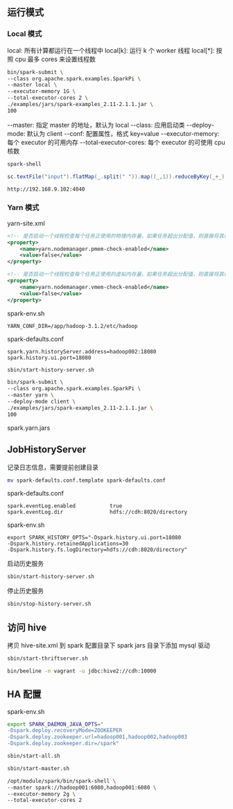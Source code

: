 ## 运行模式
### Local 模式
local: 所有计算都运行在一个线程中
local[k]: 运行 k 个 worker 线程
local[*]: 按照 cpu 最多 cores 来设置线程数

```sh
bin/spark-submit \
--class org.apache.spark.examples.SparkPi \
--master local \
--executor-memory 1G \
--total-executor-cores 2 \
./examples/jars/spark-examples_2.11-2.1.1.jar \
100
```

--master: 指定 master 的地址，默认为 local
--class: 应用启动类
--deploy-mode: 默认为 client
--conf: 配置属性，格式 key=value
--executor-memory: 每个 executor 的可用内存
--total-executor-cores: 每个 executor 的可使用 cpu 核数

```sh
spark-shell
```
```scala
sc.textFile("input").flatMap(_.split(" ")).map((_,1)).reduceByKey(_+_).collect
```
```
http://192.168.9.102:4040
```

### Yarn 模式
yarn-site.xml
```xml
<!-- 是否启动一个线程检查每个任务正使用的物理内存量，如果任务超出分配值，则直接将其杀掉，默认是 true -->
<property>
    <name>yarn.nodemanager.pmem-check-enabled</name>
    <value>false</value>
</property>

<!-- 是否启动一个线程检查每个任务正使用的虚拟内存量，如果任务超出分配值，则直接将其杀掉，默认是 true -->
<property>
    <name>yarn.nodemanager.vmem-check-enabled</name>
    <value>false</value>
</property>
```
spark-env.sh
```
YARN_CONF_DIR=/app/hadoop-3.1.2/etc/hadoop
```
spark-defaults.conf
```
spark.yarn.historyServer.address=hadoop002:18080
spark.history.ui.port=18080
```
```sh
sbin/start-history-server.sh
```
```sh
bin/spark-submit \
--class org.apache.spark.examples.SparkPi \
--master yarn \
--deploy-mode client \
./examples/jars/spark-examples_2.11-2.1.1.jar \
100
```

spark.yarn.jars


## JobHistoryServer
记录日志信息，需要提前创建目录
```sh
mv spark-defaults.conf.template spark-defaults.conf
```
spark-defaults.conf
```
spark.eventLog.enabled           true
spark.eventLog.dir               hdfs://cdh:8020/directory
```

spark-env.sh
```
export SPARK_HISTORY_OPTS="-Dspark.history.ui.port=18080
-Dspark.history.retainedApplications=30
-Dspark.history.fs.logDirectory=hdfs://cdh:8020/directory"
```

启动历史服务
```sh
sbin/start-history-server.sh
```

停止历史服务
```sh
sbin/stop-history-server.sh
```


## 访问 hive
拷贝 hive-site.xml 到 spark 配置目录下
spark jars 目录下添加 mysql 驱动

```sh
sbin/start-thriftserver.sh
```
```sh
bin/beeline -n vagrant -u jdbc:hive2://cdh:10000
```


## HA 配置
spark-env.sh
```sh
export SPARK_DAEMON_JAVA_OPTS="
-Dspark.deploy.recoveryMode=ZOOKEEPER
-Dspark.deploy.zookeeper.url=hadoop001,hadoop002,hadoop003
-Dspark.deploy.zookeeper.dir=/spark"
```
```sh
sbin/start-all.sh
```
```sh
sbin/start-master.sh
```
```sh
/opt/module/spark/bin/spark-shell \
--master spark://hadoop001:6080,hadoop001:6080 \
--executor-memory 2g \
--total-executor-cores 2
```